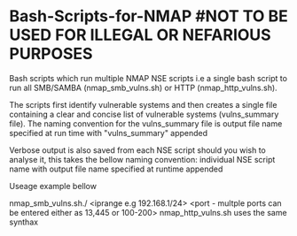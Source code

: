 # Bash-Scripts-for-NMAP #NOT TO BE USED FOR ILLEGAL OR NEFARIOUS PURPOSES
Bash scripts which run multiple NMAP NSE scripts i.e a single bash script to run all SMB/SAMBA (nmap_smb_vulns.sh) or HTTP (nmap_http_vulns.sh).

The scripts first identify vulnerable systems and then creates a single file containing a clear and concise list of vulnerable systems (vulns_summary file). The naming convention for the vulns_summary file is output file name specified at run time with "vulns_summary" appended 

Verbose output is also saved from each NSE script should you wish to analyse it, this takes the bellow naming convention: 
individual NSE script name with output file name specified at runtime appended

Useage example bellow 

nmap_smb_vulns.sh./ <iprange e.g 192.168.1/24> <port - multple ports can be entered either as 13,445 or 100-200> <outputfile name>
nmap_http_vulns.sh uses the same synthax

